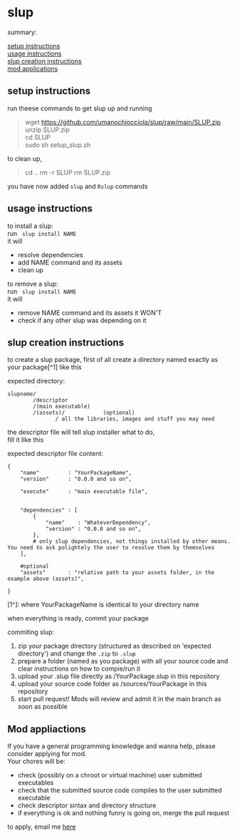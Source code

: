 # slup

summary:</br>

[setup instructions](https://github.com/umanochiocciola/slup#setup-instructions)</br>
[usage instructions](https://github.com/umanochiocciola/slup#usage-instructions)</br>
[slup creation instructions](https://github.com/umanochiocciola/slup#slup-creation-instructions)</br>
[mod applications](https://github.com/umanochiocciola/slup#mod-applications)</br>

## setup instructions


run theese commands to get slup up and running
>  wget https://github.com/umanochiocciola/slup/raw/main/SLUP.zip</br>
  unzip SLUP.zip</br>
  cd SLUP</br>
  sudo sh setup_slup.sh</br>

to clean up,

> cd ..
  rm -r SLUP
  rm SLUP.zip

you have now added `slup` and `Rslup` commands


## usage instructions


to install a slup:</br>
run <code> slup install NAME</code><br>
it will
- resolve dependencies
- add NAME command and its assets
- clean up
 
to remove a slup:</br>
run <code> slup install NAME</code><br>
it will 
- remove NAME command and its assets
it WON'T
- check if any other slup was depending on it

## slup creation instructions

to create a slup package, first of all create a directory named exactly as your package[^1] like this

expected directory:</br>
```
slupname/
        /descriptor
        /(main executable)
        /(assets)/            (optional)
               / all the libraries, images and stuff you may need
```

the descriptor file will tell slup installer what to do,</br>
fill it like this

expected descriptor file content:</br>
```
{
    "name"         : "YourPackageName",
    "version"      : "0.0.0 and so on",
    
    "execute"      : "main executable file",
    
    
    "dependencies" : [
        {
            "name"    : "WhateverDependency",
            "version" : "0.0.0 and so on",
        },
        # only slup dependencies, not things installed by other means. You need to ask polightely the user to resolve them by themselves
    ],
    
    #optional
    "assets"       : "relative path to your assets folder, in the example above (assets)",

}
```
[1^]: where YourPackageName is identical to your directory name

when everything is ready, commit your package

commiting slup:</br>

1. zip your package directory (structured as described on 'expected directory') and change the `.zip` to `.slup`
2. prepare a folder (named as you package) with all your source code and clear instructions on how to compie/run it
3. upload your .slup file directly as /YourPackage.slup in this repository
4. upload your source code folder as /sources/YourPackage in this repository
5. start pull request! Mods will review and admit it in the main branch as soon as possible

## Mod appliactions
  If you have a general programming knowledge and wanna help, please consider applying for mod.</br>
  Your chores will be:
  - check (possibly on a chroot or virtual machine) user submitted executables
  - check that the submitted source code compiles to the user submitted executable
  - check descriptor sintax and directory structure
  - if everything is ok and nothing funny is going on, merge the pull request
  
  to apply, email me [here](lorenzomari22@gmail.com)
  


